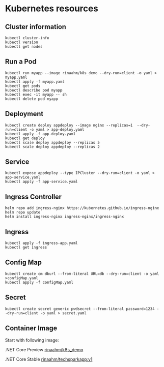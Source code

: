 # Kubernetes resources
## Cluster information
```
kubectl cluster-info
kubectl version
kubectl get nodes
```
## Run a Pod
```
kubectl run myapp --image rinaahm/k8s_demo --dry-run=client -o yaml > myapp.yaml
kubectl apply -f myapp.yaml
kubectl get pods
kubectl describe pod myapp
kubectl exec -it myapp -- sh
kubectl delete pod myapp
```
## Deployment
```
kubectl create deploy appdeploy --image nginx --replicas=1  --dry-run=client -o yaml > app-deploy.yaml
kubectl apply -f app-deploy.yaml
kubectl get deploy
kubectl scale deploy appdeploy --replicas 5
kubectl scale deploy appdeploy --replicas 2
```
## Service
```
kubectl expose appdeploy --type IPCluster --dry-run=client -o yaml > app-service.yaml
kubectl apply -f app-service.yaml
```
## Ingress Controller
```
helm repo add ingress-nginx https://kubernetes.github.io/ingress-nginx
helm repo update
helm install ingress-nginx ingress-nginx/ingress-nginx
```
## Ingress
```
kubectl apply -f ingress-app.yaml
kubectl get ingress
```
## Config Map
```
kubectl create cm dburl --from-literal URL=db --dry-run=client -o yaml >configMap.yaml
kubectl apply -f configMap.yaml
```
## Secret
```
kubectl create secret generic pwdsecret --from-literal password=1234 --dry-run=client -o yaml > secret.yaml
```


## Container Image

Start with following image:

.NET Core Preview
[rinaahm/k8s_demo](https://hub.docker.com/repository/docker/rinaahm/k8s_demo)

.NET Core Stable
[rinaahm/techsparkapp:v1](https://hub.docker.com/repository/docker/rinaahm/techsparkapp)
